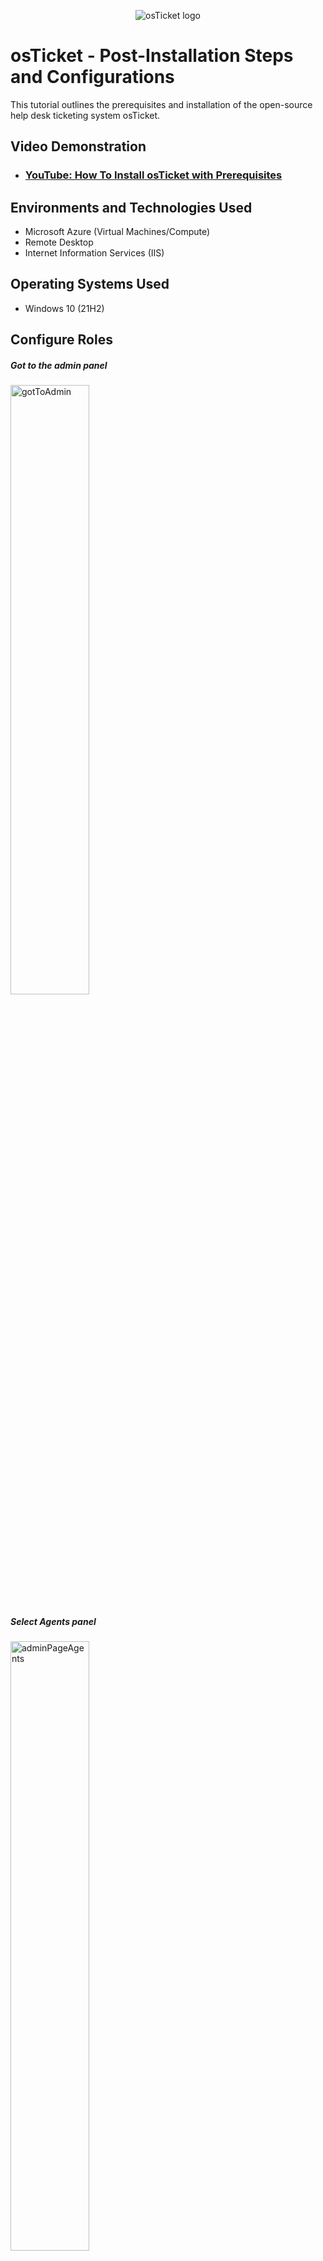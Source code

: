 <p align="center">
<img src="https://i.imgur.com/Clzj7Xs.png" alt="osTicket logo"/>
</p>

<h1>osTicket - Post-Installation Steps and Configurations</h1>
This tutorial outlines the prerequisites and installation of the open-source help desk ticketing system osTicket.<br />


<h2>Video Demonstration</h2>

- ### [YouTube: How To Install osTicket with Prerequisites](https://www.youtube.com)

<h2>Environments and Technologies Used</h2>

- Microsoft Azure (Virtual Machines/Compute)
- Remote Desktop
- Internet Information Services (IIS)

<h2>Operating Systems Used </h2>

- Windows 10</b> (21H2)

<h2>Configure Roles</h2>

<h5>Got to the admin panel</h5>
<img src="images/1-configure-roles/1 - gotToAdmin.PNG" alt="gotToAdmin" width="50%" height="50%">
<h5>Select Agents panel</h5>
<img src="images/1-configure-roles/2 - adminPageAgents.PNG" alt="adminPageAgents" width="50%" height="50%">
<h5>Select roles catagory</h5>
<img src="images/1-configure-roles/3 - adminPageAgentsRoles.PNG" alt="adminPageAgentsRoles" width="50%" height="50%">
<h5>Select Add New Role</h5>
<img src="images/1-configure-roles/4 - addNewRole.PNG" alt="addNewRole" width="50%" height="50%">
<h5>We will call this role "Supreme Admin"</h5>
<img src="images/1-configure-roles/5 - supremeAdmin.PNG" alt="supremeAdmin" width="50%" height="50%">
<h5>Go to the Permissions tab and select all options then click add role</h5>
<img src="images/1-configure-roles/6 - permissions.PNG" alt="permissions" width="50%" height="50%">
<h5>Let's improve the Supreme Admin's capabilities. Select Supreme Admin</h5>
<img src="images/1-configure-roles/7 - selectSupremeAdmin.PNG" alt="selectSupremeAdmin" width="50%" height="50%">
<h5>Go to the Tasks tab and selct all the options then click Save Changes</h5>
<img src="images/1-configure-roles/8 - addMorePermissions.PNG" alt="addMorePermissions" width="50%" height="50%">

<p>
<br />

<h2>Configure Departments</h2>
<h4>Admin Panel -> Agents -> Departments</h4>
<h4>System Administrators</h4>
<p>
<h5>From the Agents tab go to the departments catagory</h5>
<img src="images/2-configueDepartments/1 - departments.PNG" alt="departments" width="50%" height="50%">
<h5>Click Add New Department button</h5>
<img src="images/2-configueDepartments/2 - addNewDepartment.PNG" alt="addNewDepartment" width="50%" height="50%">
<h5>Use teh name "System Administrator"</h5>
<img src="images/2-configueDepartments/3 - form.PNG" alt="form" width="50%" height="50%">
<h5>Here's our new department </h5>
<img src="images/2-configueDepartments/4 - departmentCreated.PNG" alt="departmentCreated" width="50%" height="50%">
</p>
<br />


<h2>Configure Teams</h2>
<h4>Admin Panel -> Agents -> Teams</h4>
<h4>Level I Support</h4>
<h4>Level II Support</h4>
<p>
 <h5>From the Agents tab go to the Teams catagory</h5> 
<img src="images/3-configureTeams/1 - clickTeams.PNG" alt="clickTeams" width="50%" height="50%">
<h5>Seect Add New Team button</h5>
<img src="images/3-configureTeams/2 - addNewTeam.PNG" alt="addNewTeam" width="50%" height="50%">
<h5>Let's add ourselves as a team member and click create team button</h5>
<img src="images/3-configureTeams/3 - teamCreation.PNG" alt="teamCreation" width="50%" height="50%">
</p>
<br />

<h2>Allow anyone to create tickets</h2>
<h4>- Admin Panel -> Settings -> User Settings</h4>
<h4>- Registration Required: Require registration and login to create tickets </h4>
<p>
<h5>Go to Settings tab, Users catagory, and make sure the registration requierd options is NOT checked</h5>
<img src="images/4-allowTicketCreation/1 - userForm.PNG" alt="userForm" width="50%" height="50%">

<h2>Configure Agents (workers)</h2>
<h4>- Admin Panel -> Agents -> Add New</h4>
<h4>-Jane and John</h4>
<p>
 <h5>Select the Agents tab, then the Agents catagory, then select Add New Agent button</h5>
<img src="images/5-configureAgents/1 - goToAgents.PNG" alt="goToAgents" width="50%" height="50%">
<h5>Fill in the user's basic info</h5>
<img src="images/5-configureAgents/2 - provideInfo.PNG" alt="provideInfo" width="50%" height="50%">
<h5>Uncheck the top box to add your password</h5>
<img src="images/5-configureAgents/3 - setPassword.PNG" alt="setPassword" width="50%" height="50%">
<h5>For our new agent we will select the department System Administrators and give the "Supreme Admin" capabilities</h5>
<img src="images/5-configureAgents/4 - setAccess.PNG" alt="setAccess" width="50%" height="50%">
<h5>Select the Teams tab and select level 2</h5>
<img src="images/5-configureAgents/5 - assignTeam.PNG" alt="assignTeam" width="50%" height="50%">
</p>
<br />


<h2>Configure Users (customers)</h2>
<h4>- Agent Panel -> Users -> Add New</h4>
<h4>- Karen and Ken</h4>
<p>
<h5></h5>
<img src="images/6-configureUsers/1 - newUser.PNG" alt="newUser" width="50%" height="50%">
<h5></h5>
<img src="images/6-configureUsers/2 - userKaren.PNG" alt="userKaren" width="50%" height="50%">
<br />


<h2>Configure Service-Level Agreement (SLA)</h2>
<h4>-Admin Panel -> Manage -> SLA</h4>
<p>
 <h5>Click the Admin Panel link</h5>
<img src="images/7-configure-sla/1 - goToAdmin.PNG" alt="goToAdmin" width="50%" height="50%">
<h5>Go to the Manage tab and select SLA catagory</h5>
<img src="images/7-configure-sla/2 - manageSLA.PNG" alt="manageSLA" width="50%" height="50%">
<h5>Click Add New SLA Plan</h5>
<h5>Let's create SEV-A, SEV-B, and SEV-C SLA plans</h5>
<h5>Add a the severity level, a grace period to determine how long you have to respond, and a schedule type, then click Add Plan</h5>
<h5>The combination of these 3 options determines how you will prioritze tasks</h5>
<br />
<h5>SEV-A</h5>
<img src="images/7-configure-sla/3 - addSLA.PNG" alt="addSLA" width="50%" height="50%">
<img src="images/7-configure-sla/4 - newSLAForm.PNG" alt="newSLAForm" width="50%" height="50%">
<h5>SEV-B</h5>
<img src="images/7-configure-sla/5 - add SEV B.PNG" alt="add SEV B" width="50%" height="50%">
<img src="images/7-configure-sla/6 - sevBForm.PNG" alt="sevBForm" width="50%" height="50%">
 <h5>SEV-C</h5> 
<img src="images/7-configure-sla/7 - addSEVC.PNG" alt="addSEVC" width="50%" height="50%">
<img src="images/7-configure-sla/8 - sevCForm.PNG" alt="sevCForm" width="50%" height="50%">
</p>

<br />


<h2>Configure Help Topics</h2>
<h5>Go to the Manage tab, select Help Topics catagory, click Add New Topic button</h5>
<p>
<img src="images/8-configureHelpTopics/1 - goToHelp.PNG" alt="goToHelp" width="50%" height="50%">
<h5>Let's make topics for the following situations: </h5>
<h5>Business Critical Outage, Personal Computer Issues, Equipment Request, Password Reset</h5>
<img src="images/8-configureHelpTopics/2 - BizOutage.PNG" alt="BizOutage" width="50%" height="50%">
<br />

